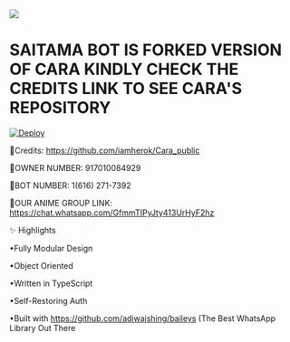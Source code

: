 <img src='https://coolwallpapers.me/th700/2883048-saitama-one-punch-man-anime___anime-wallpapers.jpg'/>

# SAITAMA BOT IS FORKED VERSION OF CARA KINDLY CHECK THE CREDITS LINK TO SEE CARA'S REPOSITORY

[![Deploy](https://www.herokucdn.com/deploy/button.png)](https://heroku.com/deploy)


🌆Credits: https://github.com/iamherok/Cara_public


🌆OWNER NUMBER: 917010084929


🌆BOT NUMBER: 1(616) 271-7392


🌆OUR ANIME GROUP LINK: https://chat.whatsapp.com/GfmmTIPyJty413UrHyF2hz

✨ Highlights

•Fully Modular Design

•Object Oriented

•Written in TypeScript

•Self-Restoring Auth

•Built with https://github.com/adiwajshing/baileys (The Best WhatsApp Library Out There
